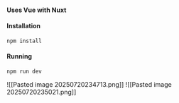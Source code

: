 #### Uses Vue with Nuxt

#### Installation
```
npm install
```
#### Running
```
npm run dev
```

![[Pasted image 20250720234713.png]]
![[Pasted image 20250720235021.png]]
